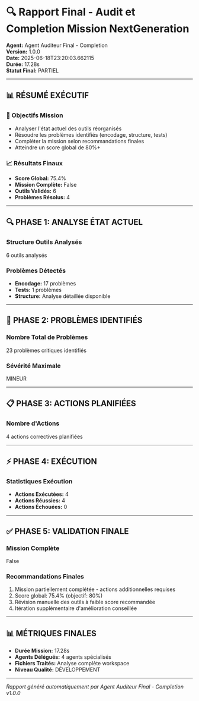 # 🔍 Rapport Final - Audit et Completion Mission NextGeneration

**Agent:** Agent Auditeur Final - Completion  
**Version:** 1.0.0  
**Date:** 2025-06-18T23:20:03.662115  
**Durée:** 17.28s  
**Statut Final:** PARTIEL

---

## 📊 RÉSUMÉ EXÉCUTIF

### 🎯 Objectifs Mission
- Analyser l'état actuel des outils réorganisés
- Résoudre les problèmes identifiés (encodage, structure, tests)
- Compléter la mission selon recommandations finales
- Atteindre un score global de 80%+

### 📈 Résultats Finaux
- **Score Global:** 75.4%
- **Mission Complète:** False
- **Outils Validés:** 6
- **Problèmes Résolus:** 4

---

## 🔍 PHASE 1: ANALYSE ÉTAT ACTUEL

### Structure Outils Analysés
6 outils analysés

### Problèmes Détectés
- **Encodage:** 17 problèmes
- **Tests:** 1 problèmes
- **Structure:** Analyse détaillée disponible

---

## 🚨 PHASE 2: PROBLÈMES IDENTIFIÉS

### Nombre Total de Problèmes
23 problèmes critiques identifiés

### Sévérité Maximale
MINEUR

---

## 📋 PHASE 3: ACTIONS PLANIFIÉES

### Nombre d'Actions
4 actions correctives planifiées

---

## ⚡ PHASE 4: EXÉCUTION

### Statistiques Exécution
- **Actions Exécutées:** 4
- **Actions Réussies:** 4
- **Actions Échouées:** 0

---

## ✅ PHASE 5: VALIDATION FINALE

### Mission Complète
False

### Recommandations Finales
1. Mission partiellement complétée - actions additionnelles requises
2. Score global: 75.4% (objectif: 80%)
3. Révision manuelle des outils à faible score recommandée
4. Itération supplémentaire d'amélioration conseillée

---

## 📊 MÉTRIQUES FINALES

- **Durée Mission:** 17.28s
- **Agents Délégués:** 4 agents spécialisés
- **Fichiers Traités:** Analyse complète workspace
- **Niveau Qualité:** DÉVELOPPEMENT

---

*Rapport généré automatiquement par Agent Auditeur Final - Completion v1.0.0*
